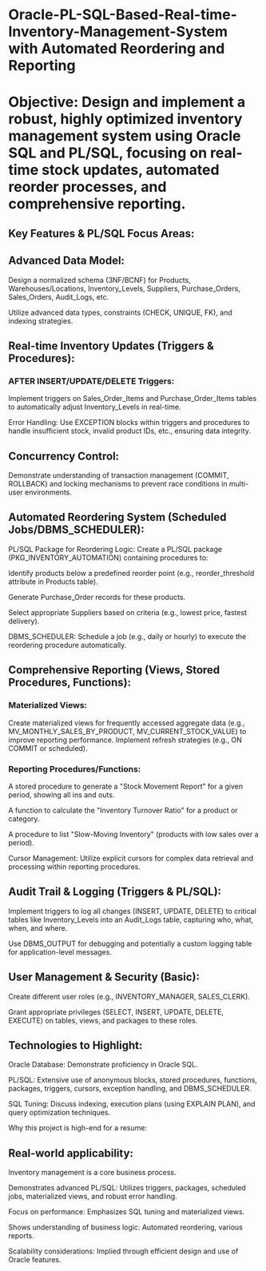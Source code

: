 # Oracle-PL-SQL-Based-Real-time-Inventory-Management-System with Automated Reordering and Reporting 

# Objective: Design and implement a robust, highly optimized inventory management system using Oracle SQL and PL/SQL, focusing on real-time stock updates, automated reorder processes, and comprehensive reporting.

## Key Features & PL/SQL Focus Areas:

## Advanced Data Model:

Design a normalized schema (3NF/BCNF) for Products, Warehouses/Locations, Inventory_Levels, Suppliers, Purchase_Orders, Sales_Orders, Audit_Logs, etc.

Utilize advanced data types, constraints (CHECK, UNIQUE, FK), and indexing strategies.

## Real-time Inventory Updates (Triggers & Procedures):

### AFTER INSERT/UPDATE/DELETE Triggers: 

Implement triggers on Sales_Order_Items and Purchase_Order_Items tables to automatically adjust Inventory_Levels in real-time.

Error Handling: Use EXCEPTION blocks within triggers and procedures to handle insufficient stock, invalid product IDs, etc., ensuring data integrity.

## Concurrency Control: 

Demonstrate understanding of transaction management (COMMIT, ROLLBACK) and locking mechanisms to prevent race conditions in multi-user environments.

## Automated Reordering System (Scheduled Jobs/DBMS_SCHEDULER):

PL/SQL Package for Reordering Logic: Create a PL/SQL package (PKG_INVENTORY_AUTOMATION) containing procedures to:

Identify products below a predefined reorder point (e.g., reorder_threshold attribute in Products table).

Generate Purchase_Order records for these products.

Select appropriate Suppliers based on criteria (e.g., lowest price, fastest delivery).

DBMS_SCHEDULER: Schedule a job (e.g., daily or hourly) to execute the reordering procedure automatically.

## Comprehensive Reporting (Views, Stored Procedures, Functions):

### Materialized Views: 

Create materialized views for frequently accessed aggregate data (e.g., MV_MONTHLY_SALES_BY_PRODUCT, MV_CURRENT_STOCK_VALUE) to improve reporting performance. Implement refresh strategies (e.g., ON COMMIT or scheduled).

### Reporting Procedures/Functions:

A stored procedure to generate a "Stock Movement Report" for a given period, showing all ins and outs.

A function to calculate the "Inventory Turnover Ratio" for a product or category.

A procedure to list "Slow-Moving Inventory" (products with low sales over a period).

Cursor Management: Utilize explicit cursors for complex data retrieval and processing within reporting procedures.

## Audit Trail & Logging (Triggers & PL/SQL):

Implement triggers to log all changes (INSERT, UPDATE, DELETE) to critical tables like Inventory_Levels into an Audit_Logs table, capturing who, what, when, and where.

Use DBMS_OUTPUT for debugging and potentially a custom logging table for application-level messages.

## User Management & Security (Basic):

Create different user roles (e.g., INVENTORY_MANAGER, SALES_CLERK).

Grant appropriate privileges (SELECT, INSERT, UPDATE, DELETE, EXECUTE) on tables, views, and packages to these roles.

## Technologies to Highlight:

Oracle Database: Demonstrate proficiency in Oracle SQL.

PL/SQL: Extensive use of anonymous blocks, stored procedures, functions, packages, triggers, cursors, exception handling, and DBMS_SCHEDULER.

SQL Tuning: Discuss indexing, execution plans (using EXPLAIN PLAN), and query optimization techniques.

Why this project is high-end for a resume:

## Real-world applicability: 

Inventory management is a core business process.

Demonstrates advanced PL/SQL: Utilizes triggers, packages, scheduled jobs, materialized views, and robust error handling.

Focus on performance: Emphasizes SQL tuning and materialized views.

Shows understanding of business logic: Automated reordering, various reports.

Scalability considerations: Implied through efficient design and use of Oracle features.
